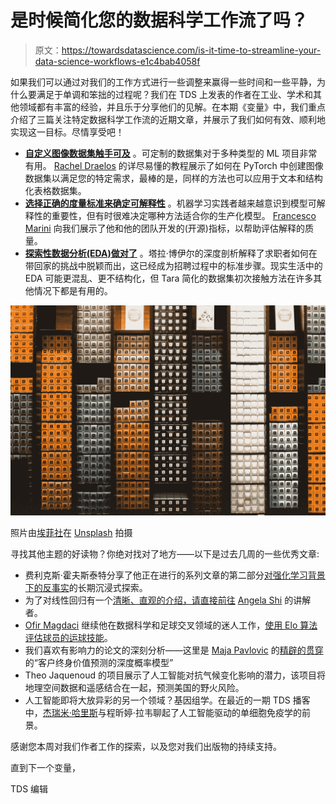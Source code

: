 # 是时候简化您的数据科学工作流了吗？

> 原文：<https://towardsdatascience.com/is-it-time-to-streamline-your-data-science-workflows-e1c4bab4058f>

如果我们可以通过对我们的工作方式进行一些调整来赢得一些时间和一些平静，为什么要满足于单调和笨拙的过程呢？我们在 TDS 上发表的作者在工业、学术和其他领域都有丰富的经验，并且乐于分享他们的见解。在本期《变量》中，我们重点介绍了三篇关注特定数据科学工作流的近期文章，并展示了我们如何有效、顺利地实现这一目标。尽情享受吧！

*   [**自定义图像数据集触手可及**](/building-custom-image-datasets-in-pytorch-15ba855b47cb) 。可定制的数据集对于多种类型的 ML 项目非常有用。 [Rachel Draelos](https://medium.com/u/209c0f742bcf?source=post_page-----e1c4bab4058f--------------------------------) 的详尽易懂的教程展示了如何在 PyTorch 中创建图像数据集以满足您的特定需求，最棒的是，同样的方法也可以应用于文本和结构化表格数据集。
*   [**选择正确的度量标准来确定可解释性**](/building-confidence-on-explainability-methods-66b9ee575514) 。机器学习实践者越来越意识到模型可解释性的重要性，但有时很难决定哪种方法适合你的生产化模型。 [Francesco Marini](https://medium.com/u/509047e158c3?source=post_page-----e1c4bab4058f--------------------------------) 向我们展示了他和他的团队开发的(开源)指标，以帮助评估解释的质量。
*   [**探索性数据分析(EDA)做对了**](/tackling-the-take-home-challenge-7c2148fb999e) 。塔拉·博伊尔的深度剖析解释了求职者如何在带回家的挑战中脱颖而出，这已经成为招聘过程中的标准步骤。现实生活中的 EDA 可能更混乱、更不结构化，但 Tara 简化的数据集初次接触方法在许多其他情况下都是有用的。

![](img/45262d76984093c424c0d524416fe5ce.png)

照片由[埃菲社](https://unsplash.com/@efekurnaz?utm_source=medium&utm_medium=referral)在 [Unsplash](https://unsplash.com?utm_source=medium&utm_medium=referral) 拍摄

寻找其他主题的好读物？你绝对找对了地方——以下是过去几周的一些优秀文章:

*   费利克斯·霍夫斯泰特分享了他正在进行的系列文章的第二部分[对强化学习背景下的反事实](/counterfactuals-for-reinforcement-learning-ii-improving-reward-learning-4c59d9c0429d)的长期沉浸式探索。
*   为了对线性回归有一个[清晰、直观的介绍，请直接前往](/linear-regression-visualized-and-better-understood-c8f7b9c69810) [Angela Shi](https://medium.com/u/2bf03e38122e?source=post_page-----e1c4bab4058f--------------------------------) 的讲解者。
*   [Ofir Magdaci](https://medium.com/u/a94f282199e5?source=post_page-----e1c4bab4058f--------------------------------) 继续他在数据科学和足球交叉领域的迷人工作，[使用 Elo 算法评估球员的运球技能](/evaluating-football-dribbling-skill-by-utilizing-the-elo-algorithm-9c6aa384b991)。
*   我们喜欢有影响力的论文的深刻分析——这里是 [Maja Pavlovic](https://medium.com/u/9b1766e00cb4?source=post_page-----e1c4bab4058f--------------------------------) 的[精辟的贯穿](/the-paper-a-deep-probabilistic-model-for-customer-lifetime-value-prediction-eb5d61a83ecd)的“客户终身价值预测的深度概率模型”
*   Theo Jaquenoud 的项目展示了人工智能对抗气候变化影响的潜力，该项目将地理空间数据和遥感结合在一起，预测美国的野火风险。
*   人工智能即将大放异彩的另一个领域？基因组学。在最近的一期 TDS 播客中，[杰瑞米·哈里斯](https://medium.com/u/59564831d1eb?source=post_page-----e1c4bab4058f--------------------------------)与程昕婷·拉韦聊起了人工智能驱动的单细胞免疫学的前景。

感谢您本周对我们作者工作的探索，以及您对我们出版物的持续支持。

直到下一个变量，

TDS 编辑